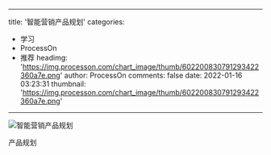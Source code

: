 
---
title: '智能营销产品规划'
categories: 
 - 学习
 - ProcessOn
 - 推荐
headimg: 'https://img.processon.com/chart_image/thumb/602200830791293422360a7e.png'
author: ProcessOn
comments: false
date: 2022-01-16 03:23:31
thumbnail: 'https://img.processon.com/chart_image/thumb/602200830791293422360a7e.png'
---

<div>   
<img class="thumb" alt="智能营销产品规划" src="https://img.processon.com/chart_image/thumb/602200830791293422360a7e.png" referrerpolicy="no-referrer">
<p>产品规划</p>  
</div>
            